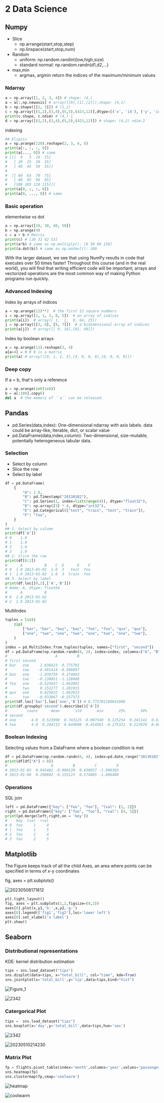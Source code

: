 # 2 Data Science
## Numpy

- Slice
    - np.arrange(start,stop,step)
    - np.linspace(start,stop,num)
- Random
    - uniform: np.random.randint(low,high,size)
    - standard normal: np.random.randn(d1,d2,...)
- max,min
    - argmax, argmin return the indices of the maximum/minimum values

### Ndarray

```py
a = np.array([1, 2, 3, 4]) # shape: (4,)
a = a[:,np.newaxis] # array([[0],[1],[2]]),shape: (4,1)
b = np.shape([[1, 3]]) # (1,2)
c = np.array([(1,2),(3,4),(5,5),(423,12)],dtype=[('x', 'i4'), ('y', 'i4')])
print(c.shape, c.ndim) # (4,) 1
d = np.array([(1,2),(3,4),(5,5),(423,12)]) # shape: (4,2) ndim:2
```

indexing

```py
## Elipsis
a = np.arange(120).reshape(2, 3, 4, 5)
print(a[:, :, :, 0])
print(a[..., 0]) # same
# [[[  0   5  10  15]
#   [ 20  25  30  35]
#   [ 40  45  50  55]]
# 
#  [[ 60  65  70  75]
#   [ 80  85  90  95]
#   [100 105 110 115]]]
print(a[0, :, :, 0])
print(a[0, ..., 0]) # same
```
### Basic operation

elementwise vs dot

```python
a = np.array([20, 30, 40, 50])
b = np.arange(4)
c = a + b # Matrix
print(c) # [20 31 42 53]
print(a*b) # same as np.multiply(): [0 30 80 150]
print(a.dot(b)) # same as np.matmul(): 260
```

With the larger dataset, we see that using NumPy results in code that executes over 50 times faster! Throughout this course (and in the real world), you will find that writing efficient code will be important; arrays and vectorized operations are the most common way of making Python programs run quickly.

### Advanced Indexing

Index by arrays of indices

```python
a = np.arange(12)**2  # the first 12 square numbers
i = np.array([1, 1, 3, 8, 5])  # an array of indices
print(a[i])  # array([ 1,  1,  9, 64, 25])
j = np.array([[3, 4], [9, 7]])  # a bidimensional array of indices
print(a[j])  # array([[ 9, 16],[81, 49]])
```

Index by boolean arrays

```python
a = np.arange(12).reshape(3, 4)
a[a>4] = 0 # 0 is a matrix
print(a) # array([[0, 1, 2, 3],[4, 0, 0, 0],[0, 0, 0, 0]])
```
### Deep copy

If a = b, that's only a reference

```python
a = np.arange(int(1e8))
b = a[:100].copy()
del a  # the memory of ``a`` can be released.
```

## Pandas

- pd.Series(data,index): One-dimensional ndarray with axis labels. data could be array-like, Iterable, dict, or scalar value
- pd.DataFrame(data,index,column): Two-dimensional, size-mutable, potentially heterogeneous tabular data. 

### Selection
- Select by column
- Slice the row
- Select by label

```python
df = pd.DataFrame(
    {
        "A": 1.0,
        "B": pd.Timestamp("20130102"),
        "C": pd.Series(1, index=list(range(4)), dtype="float32"),
        "D": np.array([3] * 4, dtype="int32"),
        "E": pd.Categorical(["test", "train", "test", "train"]),
        "F": "foo",
    }
)
## 1. Select by column
print(df['A'])
# 0    1.0
# 1    1.0
# 2    1.0
# 3    1.0
## 2. Slice the row
print(df[0:2])
#      A          B    C  D      E    F
# 0  1.0 2013-01-02  1.0  3   test  foo
# 1  1.0 2013-01-02  1.0  3  train  foo
## 3. Select by label
print(df.loc[[0,2],['A','B']])
# Name: A, dtype: float64
#      A          B
# 0  1.0 2013-01-02
# 2  1.0 2013-01-02
```

MultiIndex

```python
tuples = list(
    zip(
        ["bar", "bar", "baz", "baz", "foo", "foo", "qux", "qux"],
        ["one", "two", "one", "two", "one", "two", "one", "two"],
    )
)
index = pd.MultiIndex.from_tuples(tuples, names=["first", "second"])
df = pd.DataFrame(np.random.randn(8, 2), index=index, columns=["A", "B"])
#                      A         B
# first second                    
# bar   one     1.036623  0.775701
#       two    -0.491414 -0.596697
# baz   one    -1.039759  0.274683
#       two    -0.138051 -1.128008
# foo   one    -0.525837 -1.043091
#       two     0.152277  1.281915
# qux   one     0.625832  1.662615
#       two    -0.933067 -0.257373
print(df.loc['bar'].loc['one','B']) # 0.775701188641088
print(df.groupby('second').describe()['A'])
#         count      mean       std       min       25%       50%       75%       max
# second                                                                             
# one       4.0  0.523990  0.743125 -0.007540  0.125254  0.241141  0.639877  1.621220
# two       4.0  0.264113  0.644908 -0.414561 -0.175321  0.222076  0.661510  1.026859
```

### Boolean Indexing

Selecting values from a DataFrame where a boolean condition is met

```python
df = pd.DataFrame(np.random.randn(6, 4), index=pd.date_range("20130101", periods=6), columns=list("ABCD"))
print(df[df["A"] > 0])
#                    A         B         C         D
# 2013-01-02  0.945462 -0.880120  0.030657 -1.906303
# 2013-01-06  0.290602 -0.155123  0.174085 -1.606480
```

### Operations

SQL join

```python
left = pd.DataFrame({"key": ["foo", "foo"], "lval": [1, 2]})
right = pd.DataFrame({"key": ["foo", "foo"], "rval": [4, 5]})
print(pd.merge(left,right,on = 'key'))
#    key  lval  rval
# 0  foo     1     4
# 1  foo     1     5
# 2  foo     2     4
# 3  foo     2     5
```

## Matplotlib

The Figure keeps track of all the child Axes, an area where points can be specified in terms of x-y coordinates

fig, axes = plt.subplots()

![20230508171812](https://raw.githubusercontent.com/zxc2012/image/main/20230508171812.png)

```python
plt.tight_layout()
fig, axes = plt.subplots(1,2,figsize=(8,2))
axes[0].plot(x,y1,'b:',x,y2,'g-')
axes[0].legend(['fig1','fig2'],loc='lower left')
axes[0].set_xlabel('x label')
plt.show()
```

## Seaborn
### Distributional representations

KDE: kernel distribution estimation

```python
tips = sns.load_dataset("tips")
sns.displot(data=tips, x="total_bill", col="time", kde=True)
sns.jointplot(x='total_bill',y='tip',data=tips,kind="hist")
```

![Figure_1](https://raw.githubusercontent.com/zxc2012/image/main/Figure_1.png)

![2342](https://raw.githubusercontent.com/zxc2012/image/main/2342.png)

### Catergorical Plot

```python
tips =  sns.load_dataset("tips")
sns.boxplot(x='day',y='total_bill',data=tips,hue='sex')
```

![2342](https://raw.githubusercontent.com/zxc2012/image/main/20123011111.png)

![20230510214230](https://raw.githubusercontent.com/zxc2012/image/main/20230510214230.png)

### Matrix Plot

```python
fp = flights.pivot_table(index='month',columns='year',values='passengers')
sns.heatmap(fp)
sns.clustermap(fp,cmap='coolwarm')
```

![heatmap](https://raw.githubusercontent.com/zxc2012/image/main/heatmap.png)

![coolwarm](https://raw.githubusercontent.com/zxc2012/image/main/coolwarm.png)